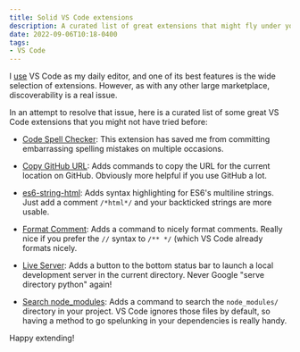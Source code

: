 ```yaml
---
title: Solid VS Code extensions
description: A curated list of great extensions that might fly under your radar
date: 2022-09-06T10:18-0400
tags:
- VS Code
---
```

I [use](/uses) VS Code as my daily editor, and one of its best features is the wide selection of extensions. However, as with any other large marketplace, discoverability is a real issue.

In an attempt to resolve that issue, here is a curated list of some great VS Code extensions that you might not have tried before:

- [Code Spell Checker](https://marketplace.visualstudio.com/items?itemName=streetsidesoftware.code-spell-checker): This extension has saved me from committing embarrassing spelling mistakes on multiple occasions.

- [Copy GitHub URL](https://marketplace.visualstudio.com/items?itemName=mattlott.copy-github-url): Adds commands to copy the URL for the current location on GitHub. Obviously more helpful if you use GitHub a lot.

- [es6-string-html](https://marketplace.visualstudio.com/items?itemName=Tobermory.es6-string-html): Adds syntax highlighting for ES6's multiline strings. Just add a comment `/*html*/` and your backticked strings are more usable.

- [Format Comment](https://marketplace.visualstudio.com/items?itemName=rodrigocfd.format-comment): Adds a command to nicely format comments. Really nice if you prefer the `//` syntax to `/** */` (which VS Code already formats nicely.

- [Live Server](https://marketplace.visualstudio.com/items?itemName=ritwickdey.LiveServer): Adds a button to the bottom status bar to launch a local development server in the current directory. Never Google "serve directory python" again!

- [Search node_modules](https://marketplace.visualstudio.com/items?itemName=jasonnutter.search-node-modules): Adds a command to search the `node_modules/` directory in your project. VS Code ignores those files by default, so having a method to go spelunking in your dependencies is really handy.

Happy extending!
